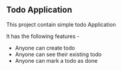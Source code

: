 ## Todo Application

This project contain simple todo Application 

It has the following features - 

- Anyone can create todo
- Anyone can see their existing todo
- Anyone can mark a todo as done
